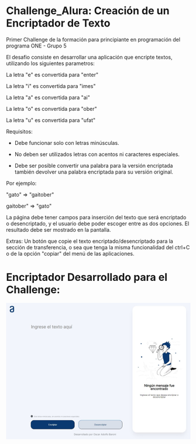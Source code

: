 # Challenge_Alura: Creación de un Encriptador de Texto

Primer Challenge de la formación para principiante en programación del programa ONE - Grupo 5

El desafio consiste en desarrollar una aplicación que encripte textos, utilizando los siguientes parametros:

La letra "e" es convertida para "enter"

La letra "i" es convertida para "imes"

La letra "a" es convertida para "ai"

La letra "o" es convertida para "ober"

La letra "u" es convertida para "ufat"


Requisitos:

* Debe funcionar solo con letras minúsculas.

* No deben ser utilizados letras con acentos ni caracteres especiales.

* Debe ser posible convertir una palabra para la versión encriptada también devolver una palabra encriptada para su versión original.

Por ejemplo:

"gato" => "gaitober"

gaitober" => "gato"

La página debe tener campos para inserción del texto que será encriptado o desencriptado, y el usuario debe poder escoger entre as dos opciones.
El resultado debe ser mostrado en la pantalla.

Extras: Un botón que copie el texto encriptado/desencriptado para la sección de transferencia, o sea que tenga la misma funcionalidad del ctrl+C o de la opción "copiar" del menú de las aplicaciones.

<h1>Encriptador Desarrollado para el Challenge:</h1>

 <p title='clickea en la imagen para ir a la aplicación' style="text-align:center"><a href="https://oscar-baroni.github.io/Challenge_Alura/"><img src="Imagenes/Encriptador de Texto.jpg"></a>
